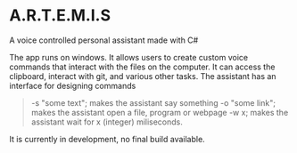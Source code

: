 # A.R.T.E.M.I.S
A voice controlled personal assistant made with C#

The app runs on windows. It allows users to create custom voice commands that interact with the files on the computer. It can access the clipboard, interact with git, and various other tasks.
The assistant has an interface for designing commands
> -s "some text"; 
makes the assistant say something
> -o "some link"; 
makes the assistant open a file, program or webpage
> -w x;
makes the assistant wait for x (integer) miliseconds.

It is currently in development, no final build available.
